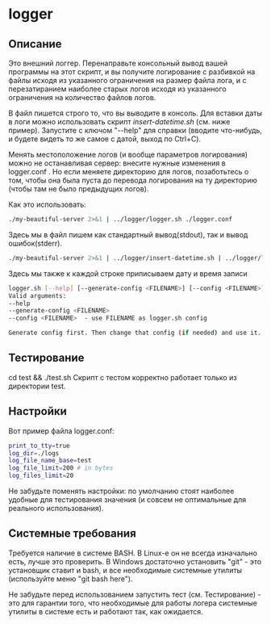 # logger

## Описание

Это внешний логгер. Перенаправьте консольный вывод вашей программы на этот скрипт, и вы получите логирование с разбивкой на файлы исходя из указанного ограничения на размер файла лога, и с перезатиранием наиболее старых логов исходя из указанного ограничения на количество файлов логов.

В файл пишется строго то, что вы выводите в консоль.
Для вставки даты в логи можно использовать скрипт *insert-datetime.sh* (см. ниже пример). Запустите с ключом "--help" для справки (вводите что-нибудь, и будете видеть то же самое с датой, выход по Ctrl+C).

Менять местоположение логов (и вообще параметров логирования) можно не останавливая сервер: внесите нужные изменения в logger.conf . Но если меняете директорию для логов, позаботьтесь о том, чтобы она была пуста до перевода логирования на ту директорию (чтобы там не было предыдущих логов).


Как это использовать:
```bash
./my-beautiful-server 2>&1 | ../logger/logger.sh ./logger.conf
```
Здесь мы в файл пишем как стандартный вывод(stdout), так и вывод ошибок(stderr).
```bash
./my-beautiful-server 2>&1 | ../logger/insert-datetime.sh | ../logger/logger.sh ./logger.conf
```
Здесь мы также к каждой строке приписываем дату и время записи

```bash
logger.sh [--help] [--generate-config <FILENAME>] [--config <FILENAME>]
Valid arguments:
--help
--generate-config <FILENAME>
--config <FILENAME>  - use FILENAME as logger.sh config

Generate config first. Then change that config (if needed) and use it.
```


## Тестирование
cd test && ./test.sh
Скрипт с тестом корректно работает только из директории test.

## Настройки
Вот пример файла logger.conf:
```bash
print_to_tty=true
log_dir=./logs
log_file_name_base=test
log_file_limit=200 # in bytes
log_files_limit=20
```

Не забудьте поменять настройки: по умолчанию стоят наиболее удобные для тестирования значения (и совсем не оптимальные для реального использования).

## Системные требования
Требуется наличие в системе BASH. В Linux-е он не всегда изначально есть, лучше это проверить. В Windows достаточно установить "git" - это установщик ставит и bash, и все необходимые системные утилиты (используйте меню "git bash here").

Не забудьте перед использованием запустить тест (см. Тестирование) - это для гарантии того, что необходимые для работы логера системные утилиты в системе есть и работают так, как ожидается.
